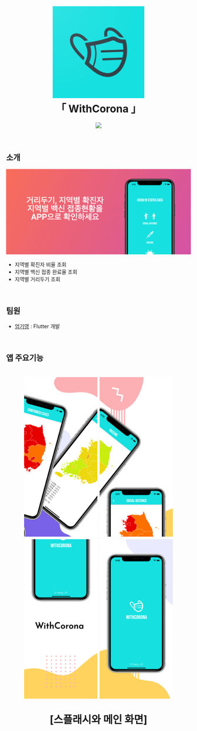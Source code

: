 <h1 align="center">
  <img src = "https://github.com/GiYeongUM/MiniProject_COVID19_Report/blob/main/1024.png" width = "250px"/><br/>
   「 WithCorona 」
</h1>
<p align="center">
  <img src = "https://img.shields.io/badge/Language-Flutter-blue">
</p>
<br/>

## 소개
<img src = "https://github.com/GiYeongUM/MiniProject_COVID19_Report/blob/main/image1.jpeg" width = "800px"/><br/>
- 지역별 확진자 비율 조회
- 지역별 백신 접종 완료율 조회
- 지역별 거리두기 조회
</br>

## 팀원
- [엄기영](https://github.com/GiYeongUM) : Flutter 개발
</br>

## 앱 주요기능
<h1 align="center">
  <img src = "https://github.com/GiYeongUM/MiniProject_COVID19_Report/blob/main/image2.jpeg" width = "200px">
  <img src = "https://github.com/GiYeongUM/MiniProject_COVID19_Report/blob/main/image3.jpeg" width = "200px">
  <img src = "https://github.com/GiYeongUM/MiniProject_COVID19_Report/blob/main/image4.jpeg" width = "200px">
  <img src = "https://github.com/GiYeongUM/MiniProject_COVID19_Report/blob/main/image5.jpeg" width = "200px">
  <p>[스플래시와 메인 화면]<br/><p/>
</h1>

